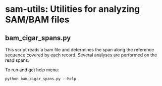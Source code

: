 # sam-utils: Utilities for analyzing SAM/BAM files

## bam_cigar_spans.py

This script reads a bam file and determines the span along the reference sequence covered by each record. Several analyses are performed on the read spans.

To run and get help menu:

`python bam_cigar_spans.py --help`
